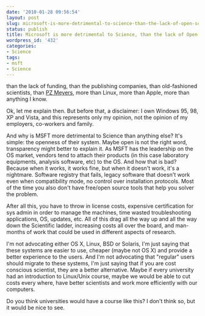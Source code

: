 ```yaml
---
date: '2010-01-28 09:56:54'
layout: post
slug: microsoft-is-more-detrimental-to-science-than-the-lack-of-open-science
status: publish
title: Microsoft is more detrimental to Science, than the lack of Open Science, ...
wordpress_id: '432'
categories:
- Science
tags:
- msft
- Science
---
```


than the lack of funding, than the publishing companies, than old-fashioned scientists, than [PZ Meyers](http://scienceblogs.com/pharyngula/2010/01/poor_science_standard_in_minne.php), more than Linux, more than Apple, more than anything I know.

Ok, let me explain then. But before that, a disclaimer: I own Windows 95, 98, XP and Vista, and this represents only my opinion, not the opinion of my employers, co-workers and family. 

And why is MSFT more detrimental to Science than anything else? It's simple: the openness of their system. Maybe open is not the right word, transparency might better to explain it. As MSFT has the leadership on the OS market, vendors tend to attach their products (in this case laboratory equipments, analysis software, etc) to the OS. And how that is bad? Because when it works, it works fine, but when it doesn't work, it's a nightmare. Software registry that fails, legacy software that doesn't work even when compatibility mode, no control over installation protocols. Most of the time you also don't have free/open source tools that help you solver the problem.

After all this, you have to throw in license costs, expensive certification for sys admin in order to manage the machines, time wasted troubleshooting applications, OS, updates, etc. All of this drag all the way up and all the way down the Scientific ladder, increasing costs all over the board, and man-months of work that could be used in different aspects of research.

I'm not advocating either OS X, Linux, BSD or Solaris, I'm just saying that these systems are easier to use, cheaper (maybe not OS X) and provide a better experience to the users. And I'm not advocating that "regular" users should migrate to these systems, I'm just saying that if you are cost conscious scientist, they are a better alternative. Maybe if every university had an introduction to Linux/Unix course, maybe we would be able to cut costs every where, have better scientists and work more efficiently with our computers.

Do you think universities would have a course like this? I don't think so, but it would be nice to see.




